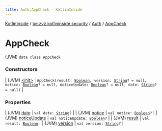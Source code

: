 ```yaml
---
title: Auth.AppCheck - KotlinInside
---
```


[KotlinInside](../../../index.html) / [be.zvz.kotlininside.security](../../index.html) / [Auth](../index.html) / [AppCheck](./index.html)

# AppCheck

(JVM) `data class AppCheck`

### Constructors

| (JVM) [&lt;init&gt;](-init-.html) | `AppCheck(result: `[`Boolean`](https://kotlinlang.org/api/latest/jvm/stdlib/kotlin/-boolean/index.html)`, version: `[`String`](https://kotlinlang.org/api/latest/jvm/stdlib/kotlin/-string/index.html)`? = null, notice: `[`Boolean`](https://kotlinlang.org/api/latest/jvm/stdlib/kotlin/-boolean/index.html)`? = null, noticeUpdate: `[`Boolean`](https://kotlinlang.org/api/latest/jvm/stdlib/kotlin/-boolean/index.html)`? = null, date: `[`String`](https://kotlinlang.org/api/latest/jvm/stdlib/kotlin/-string/index.html)`? = null)` |

### Properties

| (JVM) [date](date.html) | `val date: `[`String`](https://kotlinlang.org/api/latest/jvm/stdlib/kotlin/-string/index.html)`?` |
| (JVM) [notice](notice.html) | `val notice: `[`Boolean`](https://kotlinlang.org/api/latest/jvm/stdlib/kotlin/-boolean/index.html)`?` |
| (JVM) [noticeUpdate](notice-update.html) | `val noticeUpdate: `[`Boolean`](https://kotlinlang.org/api/latest/jvm/stdlib/kotlin/-boolean/index.html)`?` |
| (JVM) [result](result.html) | `val result: `[`Boolean`](https://kotlinlang.org/api/latest/jvm/stdlib/kotlin/-boolean/index.html) |
| (JVM) [version](version.html) | `val version: `[`String`](https://kotlinlang.org/api/latest/jvm/stdlib/kotlin/-string/index.html)`?` |

